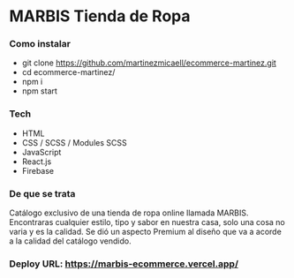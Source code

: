 # MARBIS Tienda de Ropa
  ### Como instalar
  - git clone https://github.com/martinezmicaell/ecommerce-martinez.git
  - cd ecommerce-martinez/
  - npm i
  - npm start

  ### Tech
  - HTML
  - CSS / SCSS / Modules SCSS
  - JavaScript
  - React.js
  - Firebase

  ### De que se trata
  Catálogo exclusivo de una tienda de ropa online llamada MARBIS.
  Encontraras cualquier estilo, tipo y sabor en nuestra casa, solo una cosa no varia y es la calidad.
  Se dió un aspecto Premium al diseño que va a acorde a la calidad del catálogo vendido.

  ### Deploy URL:  https://marbis-ecommerce.vercel.app/